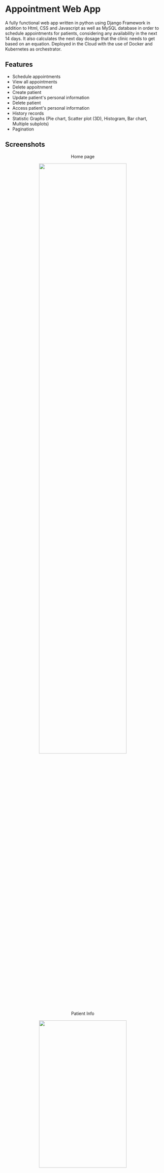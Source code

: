 # Appointment Web App
A fully functional web app written in python using Django Framework in addition to Html, CSS and Javascript as well as MySQL database in order to schedule appointments for patients, considering any availability in the next 14 days. It also calculates the next day dosage that the clinic needs to get based on an equation.
Deployed in the Cloud with the use of Docker and Kubernetes as orchestrator.


## Features
- Schedule appointments
- View all appointments
- Delete appoitnment
- Create patient
- Update patient's personal information
- Delete patient
- Access patient's personal information
- History records
- Statistic Graphs (Pie chart, Scatter plot (3D), Histogram, Bar chart, Multiple subplots)
- Pagination

## Screenshots

<p align="center">Home page</p>
<p align="center"><img src="https://user-images.githubusercontent.com/60218987/139299678-ad549fad-c8d2-4b45-af93-7c31a7680088.png" width="75%" height="70%"/></p>

<p align="center">Patient Info</p>
<p align="center"><img src="https://user-images.githubusercontent.com/60218987/139300157-60178f3e-59ce-452c-b31e-6ddb417c7ad9.png" width="75%" height="35%"/></p>

<p align="center">Schedule Appointment</p>
<p align="center"><img src="https://user-images.githubusercontent.com/60218987/139301699-12197197-3e4b-45a8-bd19-9b7e82590177.png" width="75%" height="35%"/></p>

<p align="center">View all patients</p>
<p align="center"><img src="https://user-images.githubusercontent.com/60218987/139301862-9a7f09e2-5939-49cf-aac5-5554792c546a.png" width="75%" height="35%"/></p>

<p align="center">Statistics and Graphs</p>
<p align="center"><img src="https://user-images.githubusercontent.com/60218987/139302057-275b0706-5fba-445f-819e-9d0cb75428bc.png" width="75%" height="35%"/></p>

## Libraries

- Django
- Datetime
- Matplotlib
- Urllib
- Base64
- Pandas
- Sys
- Squarify
- Seaborn
- Csv
- Xlwt
- io
- Reportlab

## What's next?

- [ ] Add more statistics

- [ ] Change UI to a more user friendly version

- [ ] Add more features



